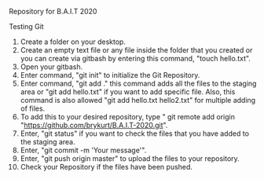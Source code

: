 Repository for B.A.I.T 2020

Testing Git
1. Create a folder on your desktop.
2. Create an empty text file or any file inside the folder that you created or you can create via gitbash by entering this command, "touch hello.txt".
3. Open your gitbash. 
4. Enter command, "git init" to initialize the Git Repository.
5. Enter command, "git add ." this command adds all the files to the staging area or "git add hello.txt" if you want to add specific file. Also, this command is also allowed "git add hello.txt hello2.txt" for multiple adding of files.
6. To add this to your desired repository, type " git remote add origin "https://github.com/brykurt/B.A.I.T-2020.git".
7. Enter, "git status" if you want to check the files that you have added to the staging area.
8. Enter, "git commit -m 'Your message'".
9. Enter, "git push origin master" to upload the files to your repository.
10. Check your Repository if the files have been pushed.